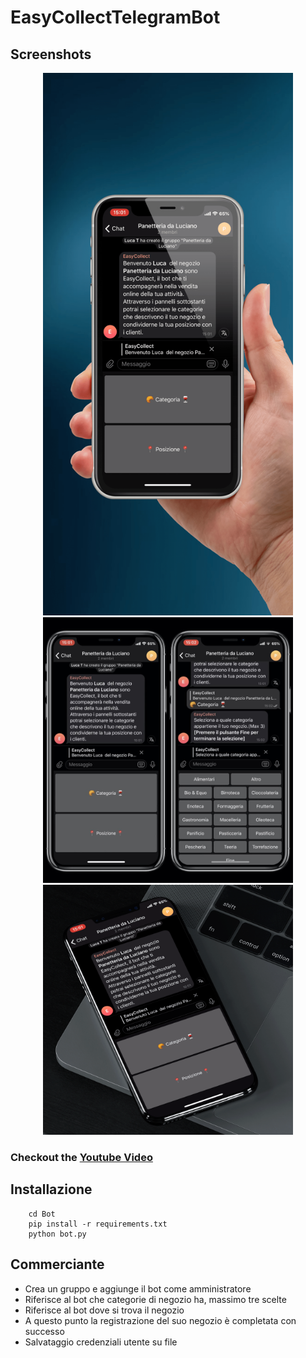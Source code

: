 # EasyCollectTelegramBot

## Screenshots

<div align="center">
	<img src="Screenshots/1.PNG" width="400px"</img> 
	<img src="Screenshots/3.JPG" width="400px"</img> 
	<img src="Screenshots/8.PNG" width="400px"</img> 
</div>

### Checkout the [Youtube Video](https://www.youtube.com/watch?v=_EMnVut2w3c&feature=youtu.be)

## Installazione

```shell
	cd Bot
	pip install -r requirements.txt
	python bot.py
```


## Commerciante

- Crea un gruppo e aggiunge il bot come amministratore
- Riferisce al bot che categorie di negozio ha, massimo tre scelte
- Riferisce al bot dove si trova il negozio
- A questo punto la registrazione del suo negozio è completata con successo
- Salvataggio credenziali utente su file

